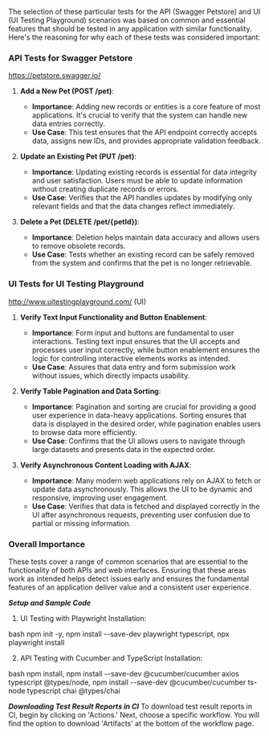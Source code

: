 The selection of these particular tests for the API (Swagger Petstore) and UI (UI Testing Playground) scenarios was based on common and essential features that should be tested in any application with similar functionality. Here's the reasoning for why each of these tests was considered important:

### API Tests for Swagger Petstore
https://petstore.swagger.io/
1. **Add a New Pet (POST /pet)**:
   - **Importance**: Adding new records or entities is a core feature of most applications. It's crucial to verify that the system can handle new data entries correctly.
   - **Use Case**: This test ensures that the API endpoint correctly accepts data, assigns new IDs, and provides appropriate validation feedback.

2. **Update an Existing Pet (PUT /pet)**:
   - **Importance**: Updating existing records is essential for data integrity and user satisfaction. Users must be able to update information without creating duplicate records or errors.
   - **Use Case**: Verifies that the API handles updates by modifying only relevant fields and that the data changes reflect immediately.

3. **Delete a Pet (DELETE /pet/{petId})**:
   - **Importance**: Deletion helps maintain data accuracy and allows users to remove obsolete records.
   - **Use Case**: Tests whether an existing record can be safely removed from the system and confirms that the pet is no longer retrievable.

### UI Tests for UI Testing Playground
http://www.uitestingplayground.com/ (UI)
1. **Verify Text Input Functionality and Button Enablement**:
   - **Importance**: Form input and buttons are fundamental to user interactions. Testing text input ensures that the UI accepts and processes user input correctly, while button enablement ensures the logic for controlling interactive elements works as intended.
   - **Use Case**: Assures that data entry and form submission work without issues, which directly impacts usability.

2. **Verify Table Pagination and Data Sorting**:
   - **Importance**: Pagination and sorting are crucial for providing a good user experience in data-heavy applications. Sorting ensures that data is displayed in the desired order, while pagination enables users to browse data more efficiently.
   - **Use Case**: Confirms that the UI allows users to navigate through large datasets and presents data in the expected order.

3. **Verify Asynchronous Content Loading with AJAX**:
   - **Importance**: Many modern web applications rely on AJAX to fetch or update data asynchronously. This allows the UI to be dynamic and responsive, improving user engagement.
   - **Use Case**: Verifies that data is fetched and displayed correctly in the UI after asynchronous requests, preventing user confusion due to partial or missing information.

### Overall Importance

These tests cover a range of common scenarios that are essential to the functionality of both APIs and web interfaces. Ensuring that these areas work as intended helps detect issues early and ensures the fundamental features of an application deliver value and a consistent user experience.

***Setup and Sample Code***
1. UI Testing with Playwright
Installation:

bash
npm init -y,
npm install --save-dev playwright typescript,
npx playwright install

2. API Testing with Cucumber and TypeScript
Installation:

bash
npm install,
npm install --save-dev @cucumber/cucumber axios typescript @types/node,
npm install --save-dev @cucumber/cucumber ts-node typescript chai @types/chai

***Downloading Test Result Reports in CI***
To download test result reports in CI, begin by clicking on 'Actions.' Next, choose a specific workflow. You will find the option to download 'Artifacts' at the bottom of the workflow page.

